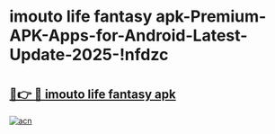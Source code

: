 # imouto life fantasy apk-Premium-APK-Apps-for-Android-Latest-Update-2025-!nfdzc

# <h2><a href="https://googleone.com">🔗👉 🔴 imouto life fantasy apk</a></h2>

[![acn](https://github.com/user-attachments/assets/0f9c940e-d8b0-45ae-aac7-cd30a18b3e1c)](https://googleone.com)

